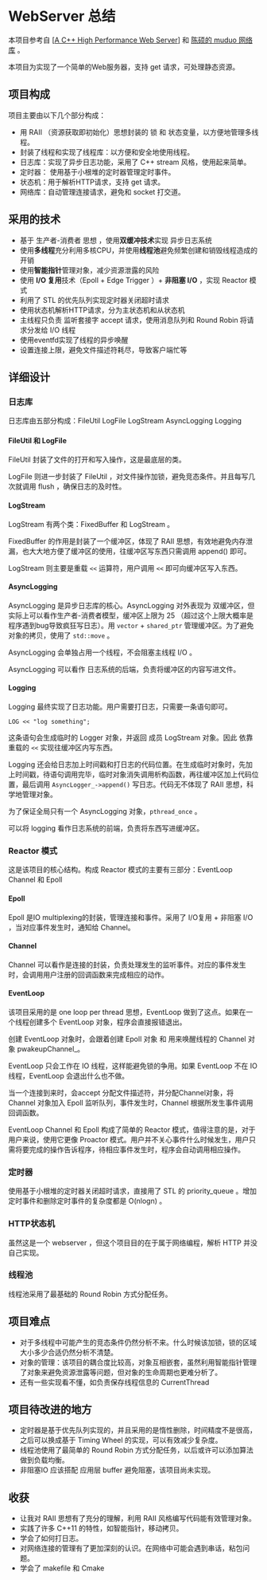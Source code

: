 <h1>WebServer 总结</h1>

本项目参考自  [[A C++ High Performance Web Server](https://github.com/linyacool/WebServer#a-c-high-performance-web-server)] 和 [陈硕的 muduo 网络库](https://github.com/chenshuo/muduo) 。

本项目为实现了一个简单的Web服务器，支持 get 请求，可处理静态资源。



## 项目构成

项目主要由以下几个部分构成：

- 用 RAII （资源获取即初始化）思想封装的 锁 和 状态变量，以方便地管理多线程。
- 封装了线程和实现了线程库：以方便和安全地使用线程。
- 日志库：实现了异步日志功能，采用了 C++ stream 风格，使用起来简单。
- 定时器： 使用基于小根堆的定时器管理定时事件。
- 状态机：用于解析HTTP请求，支持 get 请求。
- 网络库：自动管理连接请求，避免和 socket 打交道。



## 采用的技术

- 基于 生产者-消费者 思想 ，使用**双缓冲技术**实现 异步日志系统
- 使用**多线程**充分利用多核CPU，并使用**线程池**避免频繁创建和销毁线程造成的开销
- 使用**智能指针**管理对象，减少资源泄露的风险
- 使用 **I/O 复用**技术（Epoll + Edge Trigger ）+ **非阻塞 I/O** ，实现 Reactor 模式
- 利用了 STL 的优先队列实现定时器关闭超时请求
- 使用状态机解析HTTP请求，分为主状态机和从状态机
- 主线程只负责 监听套接字 accept 请求，使用消息队列和 Round Robin 将请求分发给 I/O 线程
- 使用eventfd实现了线程的异步唤醒
- 设置连接上限，避免文件描述符耗尽，导致客户端忙等



## 详细设计

### 日志库

日志库由五部分构成：FileUtil  LogFile  LogStream  AsyncLogging   Logging

#### FileUtil  和 LogFile

FileUtil  封装了文件的打开和写入操作，这是最底层的类。

LogFile  则进一步封装了 FileUtil ，对文件操作加锁，避免竞态条件。并且每写几次就调用 flush ，确保日志的及时性。

#### LogStream  

LogStream 有两个类：FixedBuffer 和 LogStream 。

FixedBuffer 的作用是封装了一个缓冲区，体现了 RAII 思想，有效地避免内存泄漏，也大大地方便了缓冲区的使用，往缓冲区写东西只需调用 append() 即可。

LogStream 则主要是重载 `<<` 运算符，用户调用 `<<` 即可向缓冲区写入东西。

#### AsyncLogging 

AsyncLogging 是异步日志库的核心。AsyncLogging 对外表现为 双缓冲区，但实际上可以看作生产者-消费者模型，缓冲区上限为 25 （超过这个上限大概率是程序遇到bug导致疯狂写日志）。用 `vector` + `shared_ptr` 管理缓冲区。为了避免对象的拷贝，使用了 `std::move` 。

AsyncLogging  会单独占用一个线程，不会阻塞主线程 I/O 。

AsyncLogging 可以看作 日志系统的后端，负责将缓冲区的内容写进文件。

#### Logging

Logging 最终实现了日志功能。用户需要打日志，只需要一条语句即可。

```
LOG << "log something";
```

这条语句会生成临时的 Logger 对象，并返回 成员 LogStream 对象。因此 依靠重载的 `<<` 实现往缓冲区内写东西。

Logging 还会给日志加上时间戳和打日志的代码位置。在生成临时对象时，先加上时间戳，待语句调用完毕，临时对象消失调用析构函数，再往缓冲区加上代码位置，最后调用 `AsyncLogger_->append()` 写日志。代码无不体现了 RAII 思想，科学地管理对象。

为了保证全局只有一个 AsyncLogging 对象，`pthread_once` 。

可以将 logging 看作日志系统的前端，负责将东西写进缓冲区。



### Reactor 模式

这是该项目的核心结构。构成 Reactor 模式的主要有三部分：EventLoop  Channel 和 Epoll

#### Epoll

Epoll 是IO multiplexing的封装，管理连接和事件。采用了 I/O复用 + 非阻塞 I/O ，当对应事件发生时，通知给 Channel。

#### Channel

Channel 可以看作是连接的封装，负责处理发生的监听事件。对应的事件发生时，会调用用户注册的回调函数来完成相应的动作。

#### EventLoop  

该项目采用的是 one loop per thread 思想，EventLoop 做到了这点。如果在一个线程创建多个 EventLoop 对象，程序会直接报错退出。

创建 EventLoop 对象时，会跟着创建 Epoll 对象 和 用来唤醒线程的 Channel 对象 pwakeupChannel_。

EventLoop 只会工作在 IO 线程，这样能避免锁的争用。如果 EventLoop 不在 IO 线程，EventLoop 会退出什么也不做。

当一个连接到来时，会accept 分配文件描述符，并分配Channel对象，将 Channel 对象加入 Epoll 监听队列，事件发生时，Channel 根据所发生事件调用回调函数。



EventLoop  Channel 和 Epoll 构成了简单的 Reactor 模式，值得注意的是，对于用户来说，使用它更像 Proactor 模式。用户并不关心事件什么时候发生，用户只需将要完成的操作告诉程序，待相应事件发生时，程序会自动调用相应操作。



### 定时器

使用基于小根堆的定时器关闭超时请求，直接用了 STL 的 priority_queue 。增加定时事件和删除定时事件的复杂度都是 O(nlogn) 。



### HTTP状态机

虽然这是一个 webserver ，但这个项目目的在于属于网络编程，解析 HTTP 并没自己实现。



### 线程池

线程池采用了最基础的 Round Robin 方式分配任务。



## 项目难点

- 对于多线程中可能产生的竞态条件仍然分析不来。什么时候该加锁，锁的区域大小多少合适仍然分析不清楚。
- 对象的管理：该项目的耦合度比较高，对象互相嵌套，虽然利用智能指针管理了对象来避免资源泄露等问题，但对象的生命周期也更难分析了。
- 还有一些实现看不懂，如负责保存线程信息的 CurrentThread



## 项目待改进的地方

- 定时器是基于优先队列实现的，并且采用的是惰性删除，时间精度不是很高，之后可以换成基于 Timing Wheel 的实现，可以有效减少复杂度。
- 线程池使用了最简单的 Round Robin 方式分配任务，以后或许可以添加算法做到负载均衡。
- 非阻塞IO 应该搭配 应用层 buffer 避免阻塞，该项目尚未实现。



## 收获

- 让我对 RAII 思想有了充分的理解，利用 RAII 风格编写代码能有效管理对象。
- 实践了许多 C++11 的特性，如智能指针，移动拷贝。
- 学会了如何打日志。
- 对网络连接的管理有了更加深刻的认识。在网络中可能会遇到串话，粘包问题。
- 学会了 makefile 和 Cmake